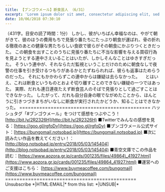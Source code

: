 ```yaml
---
title: 【ブンゴウメール】断食芸人 （6/31）
excerpt: 'Lorem ipsum dolor sit amet, consectetur adipiscing elit, sed do eiusmod tempor incididunt ut labore et dolore magna aliqua. Praesent elementum facilisis leo vel fringilla est ullamcorper eget. At imperdiet dui accumsan sit amet nulla facilisi morbi tempus.'
date: 10/06/2018 07:30:10
---
```


（431字。目安の読了時間：1分） しかし、彼がいちばん幸福なのは、やがて朝がきて、彼のほうの費用もちで見張り番たちにたっぷり朝食が運ばれ、骨の折れる徹夜のあとの健康な男たちらしい食欲で彼らがその朝食にかぶりつくときだった。 この朝食を出すことのうちに見張り番たちに不当な影響を与える買収行為を見ようとする連中さえいることはいたが、しかしそんなことはゆきすぎだった。 そういう連中が、それならただ監視ということだけのために朝食なしで夜警の仕事を引き受けるつもりがあるかとたずねられれば、彼らも返事はためらうのだった。 それにもかかわらずこの連中からは嫌疑は去らなかった。 　とはいえ、これは断食というものとおよそ切り離すことのできない嫌疑の一つではあった。 実際、だれも連日連夜たえず断食芸人のそばで見張りとして過ごすことはできなかった。 したがって、だれも自分自身の眼でながめたことから、ほんとうに引きつづきまちがいなしに断食が実行されたかどうか、知ることはできなかった。 ============================================== ハッシュタグ「#ブンゴウメール」をつけて感想をつぶやこう！ [http://bit.ly/2R2326H](http://bit.ly/2R2326H) ■Twitterでみんなの感想を見る：[https://goo.gl/rgfoDv](https://goo.gl/rgfoDv) ■ブンゴウメール公式サイト：[https://bungomail.notsobad.jp](https://bungomail.notsobad.jp) ■次に読みたい作品を教えてください！：[http://blog.notsobad.jp/entry/2018/05/03/145404](http://blog.notsobad.jp/entry/2018/05/03/145404) ■青空文庫でこの作品を読む：[https://www.aozora.gr.jp/cards/001235/files/49864\_41927.html](https://www.aozora.gr.jp/cards/001235/files/49864_41927.html) ■運営へのご支援はこちら： [https://www.buymeacoffee.com/bungomail](https://www.buymeacoffee.com/bungomail) ============================================== Unsubscribe \*|HTML:EMAIL|\* from this list: \*|UNSUB|\*